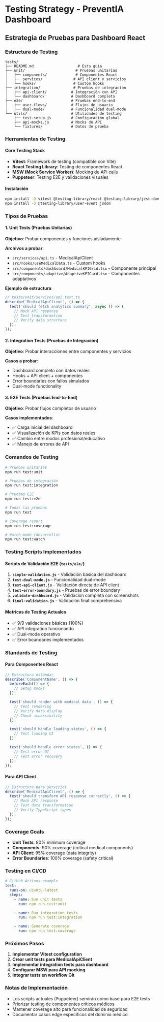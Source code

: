 # Testing Strategy - PreventIA Dashboard

## Estrategia de Pruebas para Dashboard React

### Estructura de Testing

```
tests/
├── README.md                    # Esta guía
├── unit/                       # Pruebas unitarias
│   ├── components/             # Componentes React
│   ├── services/              # API client y servicios
│   └── hooks/                 # Custom hooks
├── integration/               # Pruebas de integración
│   ├── api-client/           # Integración con API
│   └── dashboard/            # Dashboard completo
├── e2e/                      # Pruebas end-to-end
│   ├── user-flows/           # Flujos de usuario
│   └── dual-mode/            # Funcionalidad dual-mode
└── utils/                    # Utilidades de testing
    ├── test-setup.js         # Configuración global
    ├── api-mocks.js          # Mocks de API
    └── fixtures/             # Datos de prueba
```

### Herramientas de Testing

#### Core Testing Stack
- **Vitest**: Framework de testing (compatible con Vite)
- **React Testing Library**: Testing de componentes React
- **MSW (Mock Service Worker)**: Mocking de API calls
- **Puppeteer**: Testing E2E y validaciones visuales

#### Instalación
```bash
npm install -D vitest @testing-library/react @testing-library/jest-dom msw
npm install -D @testing-library/user-event jsdom
```

### Tipos de Pruebas

#### 1. Unit Tests (Pruebas Unitarias)
**Objetivo**: Probar componentes y funciones aisladamente

**Archivos a probar**:
- `src/services/api.ts` - MedicalApiClient
- `src/hooks/useMedicalData.ts` - Custom hooks
- `src/components/dashboard/MedicalKPIGrid.tsx` - Componente principal
- `src/components/adaptive/AdaptiveKPICard.tsx` - Componentes adaptativos

**Ejemplo de estructura**:
```javascript
// tests/unit/services/api.test.ts
describe('MedicalApiClient', () => {
  test('should fetch analytics summary', async () => {
    // Mock API response
    // Test transformation
    // Verify data structure
  });
});
```

#### 2. Integration Tests (Pruebas de Integración)
**Objetivo**: Probar interacciones entre componentes y servicios

**Casos a probar**:
- Dashboard completo con datos reales
- Hooks + API client + componentes
- Error boundaries con fallos simulados
- Dual-mode functionality

#### 3. E2E Tests (Pruebas End-to-End)
**Objetivo**: Probar flujos completos de usuario

**Casos implementados**:
- ✅ Carga inicial del dashboard
- ✅ Visualización de KPIs con datos reales
- ✅ Cambio entre modos profesional/educativo
- ✅ Manejo de errores de API

### Comandos de Testing

```bash
# Pruebas unitarias
npm run test:unit

# Pruebas de integración
npm run test:integration

# Pruebas E2E
npm run test:e2e

# Todas las pruebas
npm run test

# Coverage report
npm run test:coverage

# Watch mode (desarrollo)
npm run test:watch
```

### Testing Scripts Implementados

#### Scripts de Validación E2E (`tests/e2e/`)
1. **`simple-validation.js`** - Validación básica del dashboard
2. **`test-dual-mode.js`** - Funcionalidad dual-mode
3. **`test-api-client.js`** - Validación directa de API client
4. **`test-error-boundary.js`** - Pruebas de error boundary
5. **`validate-dashboard.js`** - Validación completa con screenshots
6. **`final-validation.js`** - Validación final comprehensiva

#### Metricas de Testing Actuales
- ✅ 9/9 validaciones básicas (100%)
- ✅ API integration funcionando
- ✅ Dual-mode operativo
- ✅ Error boundaries implementados

### Standards de Testing

#### Para Componentes React
```javascript
// Estructura estándar
describe('ComponentName', () => {
  beforeEach(() => {
    // Setup mocks
  });

  test('should render with medical data', () => {
    // Test rendering
    // Verify data display
    // Check accessibility
  });

  test('should handle loading states', () => {
    // Test loading UI
  });

  test('should handle error states', () => {
    // Test error UI
    // Test error recovery
  });
});
```

#### Para API Client
```javascript
// Estructura para servicios
describe('MedicalApiClient', () => {
  test('should transform API response correctly', () => {
    // Mock API response
    // Test data transformation
    // Verify TypeScript types
  });
});
```

### Coverage Goals

- **Unit Tests**: 80% minimum coverage
- **Components**: 90% coverage (critical medical components)
- **API Client**: 95% coverage (data integrity)
- **Error Boundaries**: 100% coverage (safety critical)

### Testing en CI/CD

```yaml
# GitHub Actions example
test:
  runs-on: ubuntu-latest
  steps:
    - name: Run unit tests
      run: npm run test:unit

    - name: Run integration tests
      run: npm run test:integration

    - name: Generate coverage
      run: npm run test:coverage
```

### Próximos Pasos

1. **Implementar Vitest configuration**
2. **Crear unit tests para MedicalApiClient**
3. **Implementar integration tests para dashboard**
4. **Configurar MSW para API mocking**
5. **Integrar tests en workflow Git**

### Notas de Implementación

- Los scripts actuales (Puppeteer) servirán como base para E2E tests
- Priorizar testing de componentes críticos médicos
- Mantener coverage alto para funcionalidad de seguridad
- Documentar casos edge específicos del dominio médico
